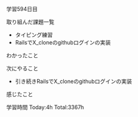 学習594日目

取り組んだ課題一覧

- タイピング練習
- RailsでX_cloneのgithubログインの実装


わかったこと

次にやること

- 引き続きRailsでX_cloneのgithubログインの実装


感じたこと

学習時間 Today:4h Total:3367h